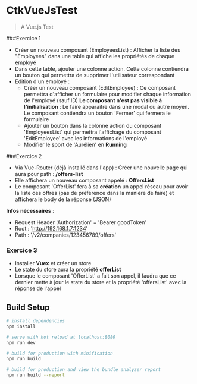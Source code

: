 # CtkVueJsTest

> A Vue.js Test

###Exercice 1

- Créer un nouveau composant (EmployeesList) : Afficher la liste des "Employees" dans une table qui affiche les propriétés de chaque employé
- Dans cette table, ajouter une colonne action. Cette colonne contiendra un bouton qui permettra de supprimer l'utilisateur correspondant
- Edition d'un employé : 
	- Créer un nouveau composant (EditEmployee) : Ce composant permettra d'afficher un formulaire pour modifier chaque information de l'employé (sauf ID) **Le composant n'est pas visible à l'initialisation** : Le faire apparaitre dans une modal ou autre moyen. Le composant contiendra un bouton 'Fermer' qui fermera le formulaire
	- Ajouter un bouton dans la colonne action du composant 'EmployeesList' qui permettra l'affichage du composant 'EditEmployee' avec les informations de l'employé
	- Modifier le sport de 'Aurélien' en **Running**

###Exercice 2

- Via Vue-Router (déjà installé dans l'app) : Créer une nouvelle page qui aura pour path : **/offers-list**
- Elle affichera un nouveau composant appelé : **OffersList**
- Le composant 'OfferList' fera à sa **création** un appel réseau pour avoir la liste des offres (pas de préférence dans la manière de faire) et affichera le body de la réponse (JSON)

**Infos nécessaires** : 
- Request Header 'Authorization' = 'Bearer goodToken'
- Root : 'http://192.168.1.7:1234'
- Path : '/v2/companies/123456789/offers'


### Exercice 3 

- Installer **Vuex** et créer un store 
- Le state du store aura la propriété **offerList**
- Lorsque le composant 'OfferList' a fait son appel, il faudra que ce dernier mette à jour le state du store et la propriété 'offersList' avec la réponse de l'appel


## Build Setup

``` bash
# install dependencies
npm install

# serve with hot reload at localhost:8080
npm run dev

# build for production with minification
npm run build

# build for production and view the bundle analyzer report
npm run build --report
```
